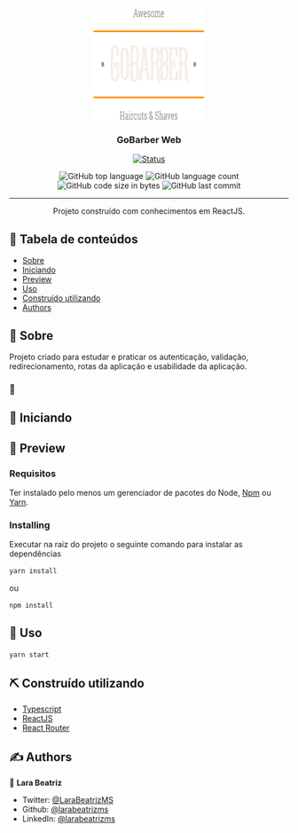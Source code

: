 <p align="center">
  <a href="" rel="noopener">
 <img width=200px height=200px src="./src/assets/logo.svg" alt="GoBarber"></a>
</p>

<h3 align="center">GoBarber Web</h3>

<div align="center">

[![Status](https://img.shields.io/badge/status-active-success.svg)]()

  <img alt="GitHub top language" src="https://img.shields.io/github/languages/top/larabeatrizms/gobarber-web">
  
  <img alt="GitHub language count" src="https://img.shields.io/github/languages/count/larabeatrizms/gobarber-web">
  
  <img alt="GitHub code size in bytes" src="https://img.shields.io/github/languages/code-size/larabeatrizms/gobarber-web">
  
  <img alt="GitHub last commit" src="https://img.shields.io/github/last-commit/larabeatrizms/gobarber-web">

<!-- [![GitHub Issues](https://img.shields.io/github/issues/larabeatrizms/desafio-fundamentos-nodejs.svg)](https://github.com/larabeatrizms/desafio-fundamentos-nodejs/issues)
[![GitHub Pull Requests](https://img.shields.io/github/issues-pr/larabeatrizms/desafio-fundamentos-nodejs.svg)](https://github.com/larabeatrizms/desafio-fundamentos-nodejs/pulls) -->
<!-- [![License](https://img.shields.io/badge/license-MIT-blue.svg)](/LICENSE) -->

</div>

---

<p align="center"> 
    Projeto construído com conhecimentos em ReactJS.
    <br>
</p>

## 📝 Tabela de conteúdos

- [Sobre](#about)
- [Iniciando](#getting_started)
- [Preview](#preview)
- [Uso](#usage)
- [Construído utilizando](#built_using)
- [Authors](#authors)

## 🧐 Sobre <a name = "about"></a>

Projeto criado para estudar e praticar os autenticação, validação, redirecionamento, rotas da aplicação e usabilidade da aplicação.

### 🚀

## 🏁 Iniciando <a name = "getting_started"></a>

## 🚀 Preview<a name = "preview"></a>

<!-- ![Gif](https://i.gyazo.com/a96c1e3481fab9909a8f76f4b10bc3ad.gif) -->

### Requisitos

Ter instalado pelo menos um gerenciador de pacotes do Node, [Npm](https://www.npmjs.com/) ou [Yarn](https://yarnpkg.com/).

### Installing

Executar na raiz do projeto o seguinte comando para instalar as dependências

```sh
yarn install
```

ou

```sh
npm install
```

## 🎈 Uso <a name="usage"></a>

```sh
yarn start
```

## ⛏️ Construído utilizando <a name = "built_using"></a>

<!-- - [NodeJs](https://nodejs.org/en/) -->

- [Typescript](https://www.typescriptlang.org/)
- [ReactJS](https://reactjs.org/)
- [React Router](https://github.com/ReactTraining/react-router)

## ✍️ Authors <a name = "authors"></a>

👤 **Lara Beatriz**

- Twitter: [@LaraBeatrizMS](https://twitter.com/LaraBeatrizMS)
- Github: [@larabeatrizms](https://github.com/larabeatrizms)
- LinkedIn: [@larabeatrizms](https://linkedin.com/in/larabeatrizms)
